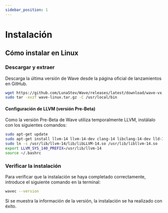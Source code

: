 ```yaml
---
sidebar_position: 1
---
```


# Instalación

## Cómo instalar en Linux

### Descargar y extraer
Descarga la última versión de Wave desde la página oficial de lanzamientos en GitHub.

```bash
wget https://github.com/LunaStev/Wave/releases/latest/download/wave-vx.x.x-linux.tar.gz
sudo tar -xvzf wave-linux.tar.gz -C /usr/local/bin
```

#### Configuración de LLVM (versión Pre-Beta)
Como la versión Pre-Beta de Wave utiliza temporalmente LLVM, instálalo con los siguientes comandos:

```bash
sudo apt-get update
sudo apt-get install llvm-14 llvm-14-dev clang-14 libclang-14-dev lld-14 clang
sudo ln -s /usr/lib/llvm-14/lib/libLLVM-14.so /usr/lib/libllvm-14.so
export LLVM_SYS_140_PREFIX=/usr/lib/llvm-14
source ~/.bashrc
```

### Verificar la instalación
Para verificar que la instalación se haya completado correctamente, introduce el siguiente comando en la terminal:

```bash
wavec --version
```

Si se muestra la información de la versión, la instalación se ha realizado con éxito.